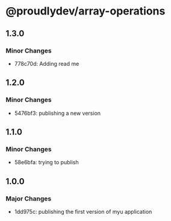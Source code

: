 # @proudlydev/array-operations

## 1.3.0

### Minor Changes

- 778c70d: Adding read me

## 1.2.0

### Minor Changes

- 5476bf3: publishing a new version

## 1.1.0

### Minor Changes

- 58e6bfa: trying to publish

## 1.0.0

### Major Changes

- 1dd975c: publishing the first version of myu application
